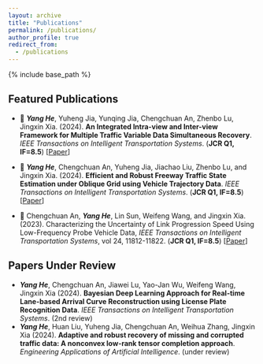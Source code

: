 ```yaml
---
layout: archive
title: "Publications"
permalink: /publications/
author_profile: true
redirect_from:
  - /publications
---
```


{% include base_path %}


## Featured Publications
  - 📄 ***Yang He***, Yuheng Jia, Yunqing Jia, Chengchuan An, Zhenbo Lu, Jingxin Xia. (2024). **An Integrated Intra-view and Inter-view Framework for Multiple Traffic Variable Data Simultaneous Recovery**. *IEEE Transactions on Intelligent Transportation Systems*. (**JCR Q1, IF=8.5**) [[Paper](https://doi.org/10.1109/TITS.2024.3414506)]

  - 📄 ***Yang He***, Chengchuan An, Yuheng Jia, Jiachao Liu, Zhenbo Lu, and Jingxin Xia. (2024). **Efficient and Robust Freeway Traffic State Estimation under Oblique Grid using Vehicle Trajectory Data**. *IEEE Transactions on Intelligent Transportation Systems*.  (**JCR Q1, IF=8.5**) [[Paper]()]
    
  - 📄 Chengchuan An, ***Yang He***,  Lin Sun, Weifeng Wang, and Jingxin Xia. (2023). Characterizing the Uncertainty of Link Progression Speed Using Low-Frequency Probe Vehicle Data, *IEEE Transactions on Intelligent Transportation Systems*, vol 24, 11812-11822. (**JCR Q1, IF=8.5**) [[Paper](https://doi.org/10.1109/TITS.2023.3293157)]




## Papers Under Review
  -  ***Yang He***, Chengchuan An, Jiawei Lu, Yao-Jan Wu, Weifeng Wang, Jingxin Xia (2024). **Bayesian Deep Learning Approach for Real-time Lane-based Arrival Curve Reconstruction using License Plate Recognition Data**. *IEEE Transactions on Intelligent Transportation Systems*. (2nd review)
  -  ***Yang He***, Huan Liu, Yuheng Jia, Chengchuan An, Weihua Zhang, Jingxin Xia (2024). **Adaptive and robust recovery of missing and corrupted traffic data: A nonconvex low-rank tensor completion approach**. *Engineering Applications of Artificial Intelligence*. (under review)
